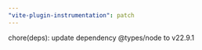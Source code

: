 ```yaml
---
"vite-plugin-instrumentation": patch
---
```


chore(deps): update dependency @types/node to v22.9.1
